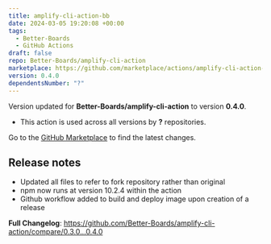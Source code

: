 ```yaml
---
title: amplify-cli-action-bb
date: 2024-03-05 19:20:08 +00:00
tags:
  - Better-Boards
  - GitHub Actions
draft: false
repo: Better-Boards/amplify-cli-action
marketplace: https://github.com/marketplace/actions/amplify-cli-action-bb
version: 0.4.0
dependentsNumber: "?"
---
```



Version updated for **Better-Boards/amplify-cli-action** to version **0.4.0**.
- This action is used across all versions by **?** repositories.

Go to the [GitHub Marketplace](https://github.com/marketplace/actions/amplify-cli-action-bb) to find the latest changes.

## Release notes

- Updated all files to refer to fork repository rather than original
- npm now runs at version 10.2.4 within the action
- Github workflow added to build and deploy image upon creation of a release

**Full Changelog**: https://github.com/Better-Boards/amplify-cli-action/compare/0.3.0...0.4.0
